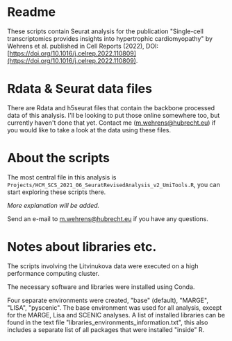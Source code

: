 

# Readme

These scripts contain Seurat analysis for the publication "Single-cell transcriptomics provides insights into hypertrophic cardiomyopathy" by Wehrens et al. published in Cell Reports (2022), DOI: [https://doi.org/10.1016/j.celrep.2022.110809](https://doi.org/10.1016/j.celrep.2022.110809).

# Rdata & Seurat data files 

There are Rdata and h5seurat files that contain the backbone processed data of this analysis.
I'll be looking to put those online somewhere too, but currently haven't done that yet.
Contact me (m.wehrens@hubrecht.eu) if you would like to take a look at the data using these files.

# About the scripts

The most central file in this analysis is `Projects/HCM_SCS_2021_06_SeuratRevisedAnalysis_v2_UmiTools.R`, you can start exploring these scripts there.

*More explanation will be added.*

Send an e-mail to m.wehrens@hubrecht.eu if you have any questions.

# Notes about libraries etc. 

The scripts involving the Litvinukova data were executed on a high performance computing cluster.

The necessary software and libraries were installed using Conda.

Four separate environments were created, "base" (default), "MARGE", "LISA", "pyscenic". The base environment was
used for all analysis, except for the MARGE, Lisa and SCENIC analyses. 
A list of installed libraries can be found in the text file "libraries_environments_information.txt", 
this also includes a separate list of all packages that were installed "inside" R.
















